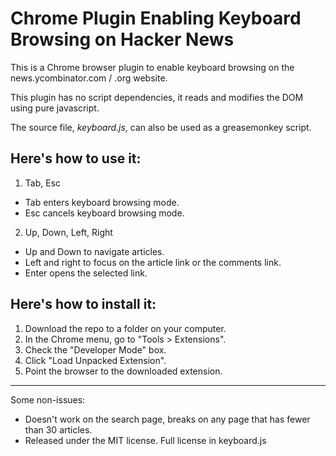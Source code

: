 Chrome Plugin Enabling Keyboard Browsing on Hacker News
=======================================================
This is a Chrome browser plugin to enable keyboard browsing on the news.ycombinator.com / .org website.  

This plugin has no script dependencies, it reads and modifies the DOM using pure javascript.  

The source file, *keyboard.js*, can also be used as a greasemonkey script.


Here's how to use it:
---------------------
1. Tab, Esc
  - Tab enters keyboard browsing mode.
  - Esc cancels keyboard browsing mode.

2. Up, Down, Left, Right
  - Up and Down to navigate articles.  
  - Left and right to focus on the article link or the comments link.  
  - Enter opens the selected link.


Here's how to install it:
-------------------------
1. Download the repo to a folder on your computer.
2. In the Chrome menu, go to "Tools > Extensions".
3. Check the "Developer Mode" box.
4. Click "Load Unpacked Extension".
5. Point the browser to the downloaded extension.


----------
Some non-issues:
* Doesn't work on the search page, breaks on any page that has fewer than 30 articles.  
* Released under the MIT license.  Full license in keyboard.js